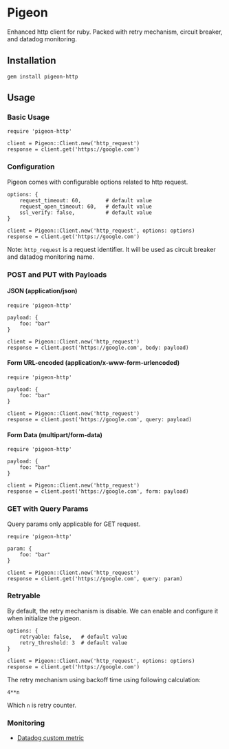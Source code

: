 # Pigeon
Enhanced http client for ruby. Packed with retry mechanism, circuit breaker, and datadog monitoring.

## Installation
```
gem install pigeon-http
```

## Usage

### Basic Usage

```
require 'pigeon-http'

client = Pigeon::Client.new('http_request')
response = client.get('https://google.com')
```

### Configuration

Pigeon comes with configurable options related to http request.

```
options: {
    request_timeout: 60,        # default value
    request_open_timeout: 60,   # default value
    ssl_verify: false,          # default value
}

client = Pigeon::Client.new('http_request', options: options)
response = client.get('https://google.com')
```

Note: `http_request` is a request identifier. It will be used as circuit breaker and datadog monitoring name.

### POST and PUT with Payloads

#### JSON (application/json)
```
require 'pigeon-http'

payload: {
    foo: "bar"
}

client = Pigeon::Client.new('http_request')
response = client.post('https://google.com', body: payload)
```

#### Form URL-encoded (application/x-www-form-urlencoded)
```
require 'pigeon-http'

payload: {
    foo: "bar"
}

client = Pigeon::Client.new('http_request')
response = client.post('https://google.com', query: payload)
```

#### Form Data (multipart/form-data)
```
require 'pigeon-http'

payload: {
    foo: "bar"
}

client = Pigeon::Client.new('http_request')
response = client.post('https://google.com', form: payload)
```

### GET with Query Params

Query params only applicable for GET request.
```
require 'pigeon-http'

param: {
    foo: "bar"
}

client = Pigeon::Client.new('http_request')
response = client.get('https://google.com', query: param)
```

### Retryable

By default, the retry mechanism is disable. We can enable and configure it when initialize the pigeon.


```
options: {
    retryable: false,   # default value
    retry_threshold: 3  # default value
}

client = Pigeon::Client.new('http_request', options: options)
response = client.get('https://google.com')
```

The retry mechanism using backoff time using following calculation:

```
4**n
```

Which `n` is retry counter.

### Monitoring

- [Datadog custom metric](https://github.com/fitraditya/pigeon-http/blob/master/doc/DATADOG.md)